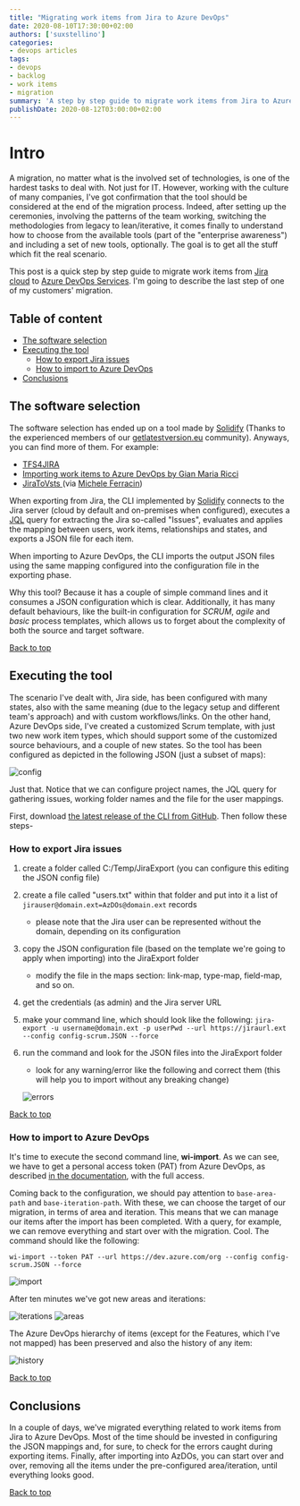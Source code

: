 ```yaml
---
title: "Migrating work items from Jira to Azure DevOps"
date: 2020-08-10T17:30:00+02:00
authors: ['suxstellino']
categories:
- devops articles
tags:
- devops
- backlog
- work items
- migration
summary: 'A step by step guide to migrate work items from Jira to Azure DevOps'
publishDate: 2020-08-12T03:00:00+02:00
---
```


# Intro

A migration, no matter what is the involved set of technologies, is one of the hardest tasks to deal with. Not just for IT. However, working with the culture of many companies, I've got confirmation that the tool should be considered at the end of the migration process. Indeed, after setting up the ceremonies, involving the patterns of the team working, switching the methodologies from legacy to lean/iterative, it comes finally to understand how to choose from the available tools  (part of the "enterprise awareness") and including a set of new tools, optionally. The goal is to get all the stuff which fit the real scenario.

This post is a quick step by step guide to migrate work items from [Jira cloud](https://www.atlassian.com/software/jira) to [Azure DevOps Services](https://azure.microsoft.com/it-it/services/devops/). I'm going to describe the last step of one of my customers' migration.

## Table of content

- [The software selection](#The-software-selection)
- [Executing the tool](#Executing-the-tool)
  - [How to export Jira issues](#How-to-export-Jira-issues)
  - [How to import to Azure DevOps](#How-to-import-to-Azure-DevOps)
- [Conclusions](#Conclusions)

## The software selection

The software selection has ended up on a tool made by [Solidify](https://solidify.se/) (Thanks to the experienced members of our [getlatestversion.eu](https://www.getlatestversion.eu/) community). Anyways, you can find more of them. For example:

- [TFS4JIRA](https://ilclubdellesei.blog/2018/05/21/import-from-jira-to-vsts-in-5-steps/)
- [Importing work items to Azure DevOps by Gian Maria Ricci](http://www.codewrecks.com/blog/index.php/2019/01/19/import-work-item-from-external-system-to-azure-devops/)
- [JiraToVsts ](https://ilclubdellesei.blog/2018/05/21/import-from-jira-to-vsts-in-5-steps/) (via [Michele Ferracin](https://www.getlatestversion.eu/it/authors/phenix/))

When exporting from Jira, the CLI implemented by [Solidify](https://solidify.se/) connects to the Jira server (cloud by default and on-premises when configured), executes a [JQL](https://www.atlassian.com/software/jira/guides/expand-jira/jql) query for extracting the Jira so-called "Issues", evaluates and applies the mapping between users, work items, relationships and states, and exports a JSON file for each item.

When importing to Azure DevOps, the CLI imports the output JSON files using the same mapping configured into the configuration file in the exporting phase.

Why this tool? Because it has a couple of simple command lines and it consumes a JSON configuration which is clear. Additionally, it has many default behaviours, like the built-in configuration for _SCRUM_, _agile_ and _basic_ process templates, which allows us to forget about the complexity of both the source and target software.

[Back to top](#Intro)

## Executing the tool

The scenario I've dealt with, Jira side, has been configured with many states, also with the same meaning (due to the legacy setup and different team's approach) and with custom workflows/links. On the other hand, Azure DevOps side, I've created a customized Scrum template, with just two new work item types, which should support some of the customized source behaviours, and a couple of new states. So the tool has been configured as depicted in the following JSON (just a subset of maps):

![config](./01-config.png)

Just that. Notice that we can configure project names, the JQL query for gathering issues, working folder names and the file for the user mappings.

First, download [the latest release of the CLI from GitHub](https://github.com/solidify/jira-azuredevops-migrator/releases). Then follow these steps-

### How to export Jira issues

1. create a folder called C:/Temp/JiraExport (you can configure this editing the JSON config file)
1. create a file called "users.txt" within that folder and put into it a list of `jirauser@domain.ext=AzDOs@domain.ext` records
    - please note that the Jira user can be represented without the domain, depending on its configuration
1. copy the JSON configuration file (based on the template we're going to apply when importing) into the JiraExport folder
    - modify the file in the maps section: link-map, type-map, field-map, and so on. 
1. get the credentials (as admin) and the Jira server URL
1. make your command line, which should look like the following:
   `jira-export -u username@domain.ext -p userPwd --url https://jiraurl.ext --config config-scrum.JSON --force`
1. run the command and look for the JSON files into the JiraExport folder
    - look for any warning/error like the following and correct them (this will help you to import without any breaking change)
   
    ![errors](./02-errors.png)

[Back to top](#Intro)

### How to import to Azure DevOps

It's time to execute the second command line, **wi-import**. As we can see, we have to get a personal access token (PAT) from Azure DevOps, as described [in the documentation](https://docs.microsoft.com/en-us/azure/devops/organizations/accounts/use-personal-access-tokens-to-authenticate?view=azure-devops&tabs=preview-page), with the full access.

Coming back to the configuration, we should pay attention to `base-area-path` and `base-iteration-path`. With these, we can choose the target of our migration, in terms of area and iteration. This means that we can manage our items after the import has been completed. With a query, for example, we can remove everything and start over with the migration. Cool. The command should like the following:

`wi-import --token PAT --url https://dev.azure.com/org --config config-scrum.JSON --force`

![import](./03-import.png)

After ten minutes we've got new areas and iterations:

![iterations](./04-iterations.png)  ![areas](./05-areas.png)

The Azure DevOps hierarchy of items (except for the Features, which I've not mapped) has been preserved and also the history of any item:

![history](./06-history.png)

[Back to top](#Intro)

## Conclusions

In a couple of days, we've migrated everything related to work items from Jira to Azure DevOps. Most of the time should be invested in configuring the JSON mappings and, for sure, to check for the errors caught during exporting items. Finally, after importing into AzDOs, you can start over and over, removing all the items under the pre-configured area/iteration, until everything looks good.

[Back to top](#Intro)